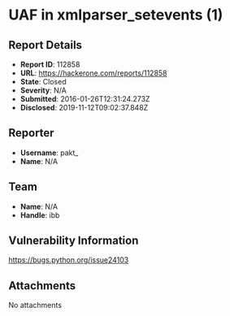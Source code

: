 # UAF in xmlparser_setevents (1)

## Report Details
- **Report ID**: 112858
- **URL**: https://hackerone.com/reports/112858
- **State**: Closed
- **Severity**: N/A
- **Submitted**: 2016-01-26T12:31:24.273Z
- **Disclosed**: 2019-11-12T09:02:37.848Z

## Reporter
- **Username**: pakt_
- **Name**: N/A

## Team
- **Name**: N/A
- **Handle**: ibb

## Vulnerability Information
https://bugs.python.org/issue24103

## Attachments
No attachments
